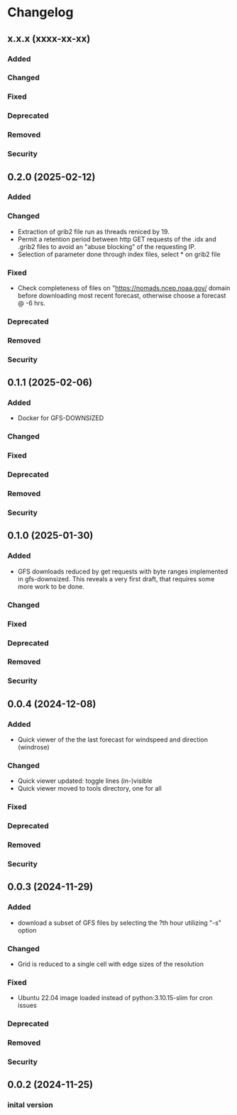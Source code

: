 # Changelog 
## x.x.x (xxxx-xx-xx)
### Added
### Changed
### Fixed
### Deprecated
### Removed
### Security
## 0.2.0 (2025-02-12)
### Added
### Changed
- Extraction of grib2 file run as threads reniced by 19.
- Permit a retention period between http GET requests of the .idx and .grib2 
files to avoid an "abuse blocking" of the requesting IP.
- Selection of parameter done through index files, select * on grib2 file
### Fixed
- Check completeness of files on "https://nomads.ncep.noaa.gov/ domain before 
downloading most recent forecast, otherwise choose a forecast @ -6 hrs. 
### Deprecated
### Removed
### Security
## 0.1.1 (2025-02-06)
### Added
- Docker for GFS-DOWNSIZED
### Changed
### Fixed
### Deprecated
### Removed
### Security
## 0.1.0 (2025-01-30)
### Added
- GFS downloads reduced by get requests with byte ranges implemented in 
gfs-downsized. This reveals a very first draft, that requires some more work to 
be done.
### Changed
### Fixed
### Deprecated
### Removed
### Security
## 0.0.4 (2024-12-08)
### Added
- Quick viewer of the the last forecast for windspeed and direction (windrose)
### Changed
- Quick viewer updated: toggle lines (in-)visible
- Quick viewer moved to tools directory, one for all 
### Fixed
### Deprecated
### Removed
### Security
## 0.0.3 (2024-11-29)
### Added
- download a subset of GFS files by selecting the ?th hour utilizing "-s" option
### Changed
- Grid is reduced to a single cell with edge sizes of the resolution
### Fixed
- Ubuntu 22.04 image loaded instead of python:3.10.15-slim for cron issues 
### Deprecated
### Removed
### Security
## 0.0.2 (2024-11-25)
### inital version
